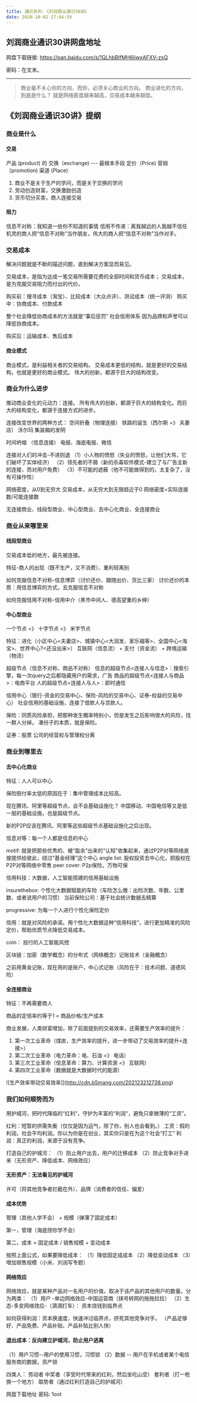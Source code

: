 ```yaml
---
title: 通识系列-《刘润商业通识30讲》
date: 2020-10-02 17:44:59
---
```


## 刘润商业通识30讲网盘地址

网盘下载链接: https://pan.baidu.com/s/1QLhbBIfMH6iiwxAFXV-zsQ 

密码：在文末。

---

> 商业毫不关心你的方向，而你，必须关心商业的方向。
> 商业进化的方向，到底是什么？ 就是网络密度越来越高，交易成本越来越低。

<!-- more -->

## 《刘润商业通识30讲》提纲

### 商业是什么

#### 交易

产品 (product) 的 交换（exchange) --- 最根本手段
    定价（Price)
    营销（promotion)
    渠道 (Place)

1. 商业不是关于生产的学问，而是关于交换的学问
2. 劳动创造财富，交换激励创造
3. 货币切分买卖，商人连接交易

#### 阻力

信息不对称：我知道一些你不知道的事情
信用不传递：离我越远的人我越不信任
机灵的商人把“信息不对称”当作朋友，伟大的商人把“信息不对称”当作对手。

### 交易成本

解决问题就是不断的描述问题，直到解决方案显而易见。

交易成本，是指为达成一笔交易所需要花费的全部时间和货币成本；
交易成本，是为克服交易阻力而付出的代价。

购买前：搜寻成本（淘宝）、比较成本（大众点评）、测试成本（统一评测）
购买中：协商成本、付款成本

整个社会降低协商成本的方法就是“事后惩罚” 社会信用体系
因为品牌和声誉可以降低协商成本。

购买后：运输成本、售后成本

#### 商业模式

商业模式，是利益相关者的交易结构。
交易成本更低的结构，就是更好的交易结构，也就是更好的商业模式。
伟大的创新，都源于巨大的结构改变。

### 商业为什么进步

推动商业变化的元动力：连接。
所有伟大的创新，都源于巨大的结构变化。而巨大的结构变化，都源于连接方式的进步。

连接改变世界的两种方式：
空间折叠（物理连接）
    铁路的诞生（西尔斯 =》 夫妻店）
    沃尔玛
    集装箱的发明

时间坍缩 （信息连接）
    电报、海底电报、微信

连接对人们的冲击-不进则退
（1）小人物的愤怒（失业的愤怒，让他们大骂，它们破坏了实体经济）
（2）领先者的不屑（新的杀毒软件模式-建立了与广告主新的连接，而对用户免费）
（3）不可能的遮蔽（他不可能做得到的，太复杂了，没有可操作性）

网络密度，从0到无穷大
交易成本，从无穷大到无限趋近于0
网络密度=实际连接数/可能连接数

无连接商业、线段型商业、中心型商业、去中心化商业、全连接商业

### 商业从来哪里来

#### 线段型商业

交易成本低的地方，最先被连接。

特征-商人的出现（既不生产，又不消费）、重利轻离别

如何克服信息不对称-信息博弈（讨价还价、跟随出价、货比三家）
讨价还价的本质：用信息博弈的方式，去克服信息不对称

如何克服信用不对称-信用中介（黑市中间人、德高望重的乡绅）

#### 中心型商业

一个节点 =》 十字节点 =》 米字节点

特征：进化（小区中心<夫妻店>、城镇中心<大润发、家乐福等>、全国中心<淘宝>、世界中心?<还没出来>）
    互联网（信息流） + 支付（资金流） + 跨境运输（物流）

超级节点（信息不对称、商品不对称）
信息的超级节点<连接人与信息>：搜索引擎，每一次query之后都隐藏用户的需求，广告
商品的超级节点<连接人与商品>：电商平台
人的超级节点<连接人与人>：即时通信

信用中心（银行-资金的交易中心、保险-风险的交易中心、证券-权益的交易中心）
社会信用的基础设施，连接了借款人与贷款人。

保险：同质风险承担，把那种发生概率特别小，但是发生之后影响很大的风险，找一群人分掉。
凑份子的本质，就是保险。

证券：股票 公司的经营权与管理权分离

### 商业到哪里去

#### 去中心化商业

特征：人人可以中心

保险赔付率太低的原因在于：集中管理成本比较高。

现在腾讯、阿里等超级节点，会不会基础设施化？
中国移动、中国电信等又是低一层的基础设施，也是超级节点。

新的P2P应该在腾讯、阿里等这些超级节点基础设施化之后出现。

信息对等：每一个人都是信息的中心

motif: 就是把那些优秀的、被“盈余”出来的“认知”收集起来，通过P2P对等网络直接提供给彼此，绕过“基金经理”这个中心
angle list: 股权投资去中心化，把股权在P2P对等网络中零售
peer cover: P2p保险，万物可保

信用科技：大数据，人工智能搭建的信用基础设施

insurethebox: 个性化大数据赋能的车险（车险怎么缴：出险次数、年数、公里数、或者说用户的习惯）
当前保险公司：基于社会统计数据去精算

progressive: 为每一个人进行个性化保险定价

信用：就是对风险的承诺。用个性化大数据这种“信用科技”，进行更加精准的风险定价，帮助优质节点降低交易成本。

coin： 投行的人工智能风控

区块链：加密（数学概念）的分布式（网络概念）记账技术（金融概念）

之前用黄金记账，现在用的是账户，中心式记账（风险在于：技术问题、道德风险）

#### 全连接商业

特征：不再需要商人

商品的定倍率约等于1 = 商品价格/生产成本

商业发展，人类财富增加，除了前面提到的交易效率，还需要生产效率的提升：

1. 第一次工业革命（煤炭，生产效率的提升，进一步带动了交易效率的提升<连接>）
2. 第二次工业革命（电力革命：电、石油 =》 电话）
3. 第三次工业革命（信息革命：算力、计算资源 =》 互联网）
4. 第四次工业革命（数据就是大数据时代的能源）

![生产效率带动交易效率]](http://cdn.b5mang.com/202123212738.png)

### 我们如何顺势而为

用护城河，把时代降临的“红利“，守护为丰富的“利润“，避免只拿微薄的“工资”。

红利：短暂的供需失衡（仅仅是因为运气，除了你，别人也会看到。）
工资：假的利润，社会平均利润。你以为你是在创业，其实你只是在为这个社会“打工”
利润：真正的利润，来源于没有竞争。

打造自己的护城河：
（1）防止用户出去，用户的迁移成本
（2）防止竞争对手进来（无形资产、降低成本、网络效应）

#### 无形资产：无法看见的护城河

许可（将其他竞争者拦截在外）、品牌（消费者的信任、偏爱）

#### 成本优势

管理（其他人学不会） + 规模（弹薄了固定成本）

第一，管理（海底捞你学不会）

第二，成本 = 固定成本  / 销售规模 + 变动成本

按照上面公式，如果要降低成本：
（1）降低固定成成本
（2）降低变动成本
（3）增加销售规模（小米、刘润写专题）

#### 网络效应

网络效应，就是某种产品对一名用户的价值，取决于该产品的其他用户的数量。分为两类：
（1）用户 -单边网络效应-中国运营商（挟号转网的拖拖拉拉）
（2）生态-多变网络效应-（滴滴打车）： 资本烧钱到临界点

如何获得利润：资本换速度，快速冲过临界点，挤死其他竞争对手。
（产品足够好、产品免费、产品补贴、产品补贴比别人快）

#### 退出成本：反向建立护城河，防止用户逃离

（1）用户习惯--用户的使用习惯，习惯锁
（2）数据 -- 用户在手机或者某个电信服务商的数据，资产锁

四类人：
劳动者
中奖者（享受时代带来的红利，然后坐吃山空）
套利者（打一枪换一个地方）
取势者（通过红利打造自己的护城河）

网盘下载地址 密码: 1oot
